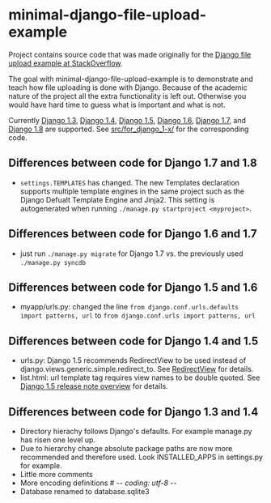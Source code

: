 minimal-django-file-upload-example
==================================

Project contains source code that was made originally for the [Django file upload example at StackOverflow](http://stackoverflow.com/questions/5871730/need-a-minimal-django-file-upload-example).

The goal with minimal-django-file-upload-example is to demonstrate and teach how file uploading is done with Django. Because of the academic nature of the project all the extra functionality is left out. Otherwise you would have hard time to guess what is important and what is not.

Currently [Django 1.3](https://docs.djangoproject.com/en/dev/releases/1.3/), [Django 1.4](https://docs.djangoproject.com/en/dev/releases/1.4/), [Django 1.5](https://docs.djangoproject.com/en/dev/releases/1.5/), [Django 1.6](https://docs.djangoproject.com/en/dev/releases/1.6/), [Django 1.7](https://docs.djangoproject.com/en/dev/releases/1.7/), and [Django 1.8](https://docs.djangoproject.com/en/dev/releases/1.8/) are supported. See [src/for_django_1-x/](https://github.com/doph/minimal-django-file-upload-example/tree/master/src) for the corresponding code.


Differences between code for Django 1.7 and 1.8
-----------------------------------------------
- ``settings.TEMPLATES`` has changed.  The new Templates declaration supports multiple template engines in the same project such as the Django Defualt Template Engine and Jinja2. This setting is autogenerated when running ``./manage.py startproject <myproject>``.


Differences between code for Django 1.6 and 1.7
-----------------------------------------------
- just run `./manage.py migrate` for Django 1.7 vs. the previously used `./manage.py syncdb`


Differences between code for Django 1.5 and 1.6
-----------------------------------------------
- myapp/urls.py: changed the line `from django.conf.urls.defaults import patterns, url` to `from django.conf.urls import patterns, url`


Differences between code for Django 1.4 and 1.5
-----------------------------------------------
- urls.py: Django 1.5 recommends RedirectView to be used instead of django.views.generic.simple.redirect_to. See [RedirectView](https://docs.djangoproject.com/en/1.5/ref/class-based-views/base/#redirectview) for details.
- list.html: url template tag requires view names to be double quoted. See [Django 1.5 release note overview](https://docs.djangoproject.com/en/dev/releases/1.5/#overview) for details.


Differences between code for Django 1.3 and 1.4
-----------------------------------------------
- Directory hierachy follows Django's defaults. For example manage.py has risen one level up.
- Due to hierarchy change absolute package paths are now more recommended and therefore used. Look INSTALLED_APPS in settings.py for example.
- Little more comments
- More encoding definitions # -*- coding: utf-8 -*-
- Database renamed to database.sqlite3
